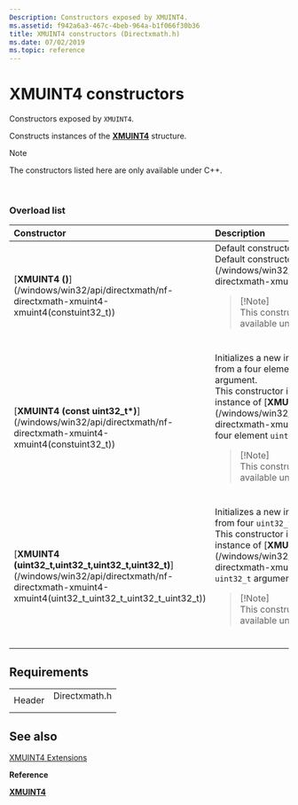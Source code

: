 ```yaml
---
Description: Constructors exposed by XMUINT4.
ms.assetid: f942a6a3-467c-4beb-964a-b1f066f30b36
title: XMUINT4 constructors (Directxmath.h)
ms.date: 07/02/2019
ms.topic: reference
---
```


# XMUINT4 constructors

Constructors exposed by `XMUINT4`.

Constructs instances of the [**XMUINT4**](/windows/win32/api/directxmath/ns-directxmath-xmuint4) structure.

> [!Note]  
> The constructors listed here are only available under C++.

 

### Overload list



<table>
<colgroup>
<col style="width: 50%" />
<col style="width: 50%" />
</colgroup>
<thead>
<tr class="header">
<th style="text-align: left;">Constructor</th>
<th style="text-align: left;">Description</th>
</tr>
</thead>
<tbody>
<tr class="odd">
<td style="text-align: left;">[<strong>XMUINT4 ()</strong>](/windows/win32/api/directxmath/nf-directxmath-xmuint4-xmuint4(constuint32_t))</td>
<td style="text-align: left;">Default constructor for <code>XMUINT4</code>. <br/> Default constructor for [<strong>XMUINT4</strong>](/windows/win32/api/directxmath/ns-directxmath-xmuint4). <br/>
<blockquote>
[!Note]<br />
This constructor is only available under C++.
</blockquote>
<br/></td>
</tr>
<tr class="even">
<td style="text-align: left;">[<strong>XMUINT4 (const uint32_t*)</strong>](/windows/win32/api/directxmath/nf-directxmath-xmuint4-xmuint4(constuint32_t))</td>
<td style="text-align: left;">Initializes a new instance of <code>XMUINT4</code> from a four element <code>uint32_t</code> array argument. <br/> This constructor initializes a new instance of [<strong>XMUINT4</strong>](/windows/win32/api/directxmath/ns-directxmath-xmuint4) from a from a four element <code>uint32_t</code> array argument. <br/>
<blockquote>
[!Note]<br />
This constructor is only available under C++.
</blockquote>
<br/></td>
</tr>
<tr class="odd">
<td style="text-align: left;">[<strong>XMUINT4 (uint32_t,uint32_t,uint32_t,uint32_t)</strong>](/windows/win32/api/directxmath/nf-directxmath-xmuint4-xmuint4(uint32_t_uint32_t_uint32_t_uint32_t))</td>
<td style="text-align: left;">Initializes a new instance of <code>XMUINT4</code> from four <code>uint32_t</code> arguments. <br/> This constructor initializes a new instance of [<strong>XMUINT4</strong>](/windows/win32/api/directxmath/ns-directxmath-xmuint4) from four <code>uint32_t</code> arguments. <br/>
<blockquote>
[!Note]<br />
This constructor is only available under C++.
</blockquote>
<br/></td>
</tr>
</tbody>
</table>



## Requirements



|                   |                                                                                          |
|-------------------|------------------------------------------------------------------------------------------|
| Header<br/> | <dl> <dt>Directxmath.h</dt> </dl> |



## See also

<dl> <dt>

[XMUINT4 Extensions](ovw-xmuint4-extensions.md)
</dt> <dt>

**Reference**
</dt> <dt>

[**XMUINT4**](/windows/win32/api/directxmath/ns-directxmath-xmuint4)
</dt> </dl>

 

 